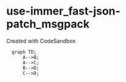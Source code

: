 # use-immer_fast-json-patch_msgpack
Created with CodeSandbox

```mermaid
  graph TD;
      A-->B;
      A-->C;
      B-->D;
      C-->D;
```
